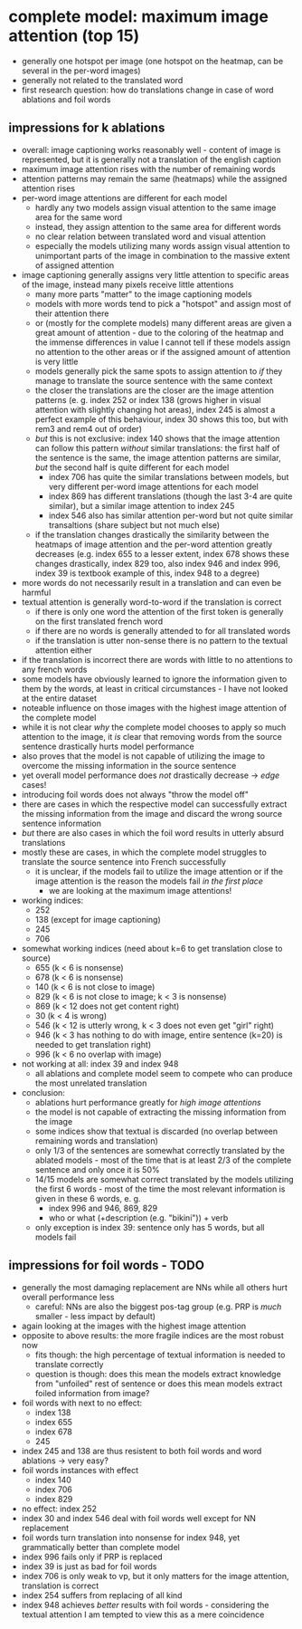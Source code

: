 # complete model: maximum image attention (top 15)

* generally one hotspot per image (one hotspot on the heatmap, can be several
  in the per-word images)
* generally not related to the translated word
* first research question: how do translations change in case of word ablations
  and foil words

## impressions for k ablations

* overall: image captioning works reasonably well - content of image is
  represented, but it is generally not a translation of the english caption
* maximum image attention rises with the number of remaining words
* attention patterns may remain the same (heatmaps) while the assigned
  attention rises
* per-word image attentions are different for each model
    * hardly any two models assign visual attention to the same image area for
      the same word
    * instead, they assign attention to the same area for different words
    * no clear relation between translated word and visual attention
    * especially the models utilizing many words assign visual attention to
      unimportant parts of the image in combination to the massive extent of
      assigned attention
* image captioning generally assigns very little attention to specific areas of
  the image, instead many pixels receive little attentions
    * many more parts "matter" to the image captioning models
    * models with more words tend to pick a "hotspot" and assign most of their
      attention there
    * or (mostly for the complete models) many different areas are given
      a great amount of attention - due to the coloring of the heatmap and the
      immense differences in value I cannot tell if these models assign no
      attention to the other areas or if the assigned amount of attention is
      very little
    * models generally pick the same spots to assign attention to *if* they
      manage to translate the source sentence with the same context
    * the closer the translations are the closer are the image attention
      patterns (e. g. index 252 or index 138 (grows higher in visual attention
      with slightly changing hot areas), index 245 is almost a perfect example
      of this behaviour, index 30 shows this too, but with rem3 and rem4 out of
      order)
    * *but* this is not exclusive: index 140 shows that the image attention can
      follow this pattern _without_ similar translations: the first half of the
      sentence is the same, the image attention patterns are similar, *but* the
      second half is quite different for each model
        * index 706 has quite the similar translations between models, but very
          different per-word image attentions for each model
        * index 869 has different translations (though the last 3-4 are quite
          similar), but a similar image attention to index 245
        * index 546 also has similar attention per-word but not quite similar
          transaltions (share subject but not much else)
    * if the translation changes drastically the similarity between the
      heatmaps of image attention and the per-word attention greatly decreases
      (e.g. index 655 to a lesser extent, index 678 shows these changes
      drastically, index 829 too, also index 946 and index 996, index 39 is
      textbook example of this, index 948 to a degree)
* more words do not necessarily result in a translation and can even be harmful
* textual attention is generally word-to-word if the translation is correct
    * if there is only one word the attention of the first <unk> token is
      generally on the first translated french word
    * if there are no words <eos> is generally attended to for all translated
      words
    * if the translation is utter non-sense there is no pattern to the textual
      attention either
* if the translation is incorrect there are words with little to no attentions
  to any french words
* some models have obviously learned to ignore the information given to them by
  the words, at least in critical circumstances - I have not looked at the
  entire dataset
* noteable influence on those images with the highest image attention of the
  complete model
* while it is not clear _why_ the complete model chooses to apply so much
  attention to the image, it *is* clear that removing words from the source
  sentence drastically hurts model performance
* also proves that the model is not capable of utilizing the image to overcome
  the missing information in the source sentence
* yet overall model performance does *not* drastically decrease -> *edge*
  cases!
* introducing foil words does not always "throw the model off"
* there are cases in which the respective model can successfully extract the
  missing information from the image and discard the wrong source sentence
  information
* _but_ there are also cases in which the foil word results in utterly absurd
  translations
* mostly these are cases, in which the complete model struggles to translate
  the source sentence into French successfully
    * it is unclear, if the models fail to utilize the image attention or if
      the image attention is the reason the models fail _in the first place_
      - we are looking at the maximum image attentions!
* working indices:
    * 252
    * 138 (except for image captioning)
    * 245
    * 706
* somewhat working indices (need about k=6 to get translation close to source)
    * 655 (k < 6 is nonsense)
    * 678 (k < 6 is nonsense)
    * 140 (k < 6 is not close to image)
    * 829 (k < 6 is not close to image; k < 3 is nonsense)
    * 869 (k < 12 does not get content right)
    * 30 (k < 4 is wrong)
    * 546 (k < 12 is utterly wrong, k < 3 does not even get "girl" right)
    * 946 (k < 3 has nothing to do with image, entire sentence (k=20) is needed to get
      translation right)
    * 996 (k < 6 no overlap with image)
* not working at all: index 39 and index 948
    * all ablations and complete model seem to compete who can produce the most
      unrelated translation
* conclusion:
    * ablations hurt performance greatly for *high image attentions*
    * the model is not capable of extracting the missing information from the
      image
    * some indices show that textual is discarded (no overlap between remaining
      words and translation)
    * only 1/3 of the sentences are somewhat correctly translated by the
      ablated models - most of the time that is at least 2/3 of the complete sentence
      and only once it is 50%
    * 14/15 models are somewhat correct translated by the models utilizing the
      first 6 words - most of the time the most relevant information is given
      in these 6 words, e. g.
        * index 996 and 946, 869, 829
        * who or what (+description (e.g. "bikini")) + verb
    * only exception is index 39: sentence only has 5 words, but all models
      fail

## impressions for foil words - TODO

* generally the most damaging replacement are NNs while all others hurt overall
  performance less
    * careful: NNs are also the biggest pos-tag group (e.g. PRP is *much*
      smaller - less impact by default)
* again looking at the images with the highest image attention
* opposite to above results: the more fragile indices are the most robust now
    * fits though: the high percentage of textual information is needed to
      translate correctly
    * question is though: does this mean the models extract knowledge from
      "unfoiled" rest of sentence or does this mean models extract foiled
      information from image?
* foil words with next to no effect:
    * index 138
    * index 655
    * index 678
    * 245
* index 245 and 138 are thus resistent to both foil words and word ablations ->
  very easy?
* foil words instances with effect
    * index 140
    * index 706
    * index 829
* no effect: index 252
* index 30 and index 546 deal with foil words well except for NN replacement
* foil words turn translation into nonsense for index 948, yet grammatically
  better than complete model
* index 996 fails only if PRP is replaced
* index 39 is just as bad for foil words
* index 706 is only weak to vp, but it only matters for the image attention,
  translation is correct
* index 254 suffers from replacing of all kind
* index 948 achieves *better* results with foil words - considering the textual
  attention I am tempted to view this as a mere coincidence
